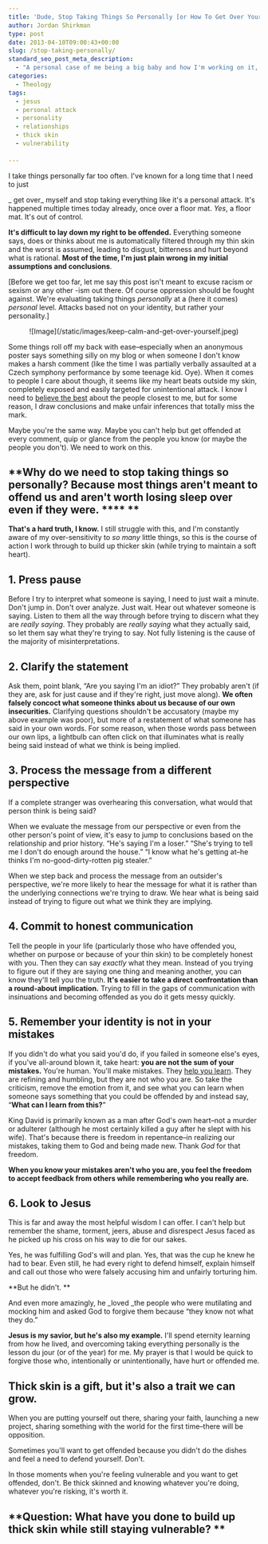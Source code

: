 ```yaml
---
title: 'Dude, Stop Taking Things So Personally [or How To Get Over Yourself]'
author: Jordan Shirkman
type: post
date: 2013-04-10T09:00:43+00:00
slug: /stop-taking-personally/
standard_seo_post_meta_description:
  - "A personal case of me being a big baby and how I'm working on it, ok?"
categories:
  - Theology
tags:
  - jesus
  - personal attack
  - personality
  - relationships
  - thick skin
  - vulnerability

---
```

<!--?xml version="1.0" encoding="UTF-8" standalone="no"?--> I take things personally far too often. I've known for a long time that I need to just

_ get over_ myself and stop taking everything like it's a personal attack. It's happened multiple times today already, once over a floor mat. _Yes_, a floor mat. It's out of control.

**It's difficult to lay down my right to be offended.** Everything someone says, does or thinks about me is automatically filtered through my thin skin and the worst is assumed, leading to disgust, bitterness and hurt beyond what is rational. **Most of the time, I'm just plain wrong in my initial assumptions and conclusions**.

[Before we get too far, let me say this post isn't meant to excuse racism or sexism or any other -ism out there. Of course oppression should be fought against. We're evaluating taking things _personally_ at a (here it comes) _personal_ level. Attacks based not on your identity, but rather your personality.]

<p style="text-align: center;">
  ![Image](/static/images/keep-calm-and-get-over-yourself.jpeg)
</p>

Some things roll off my back with ease&#8211;especially when an anonymous poster says something silly on my blog or when someone I don't know makes a harsh comment (like the time I was partially verbally assaulted at a Czech symphony performance by some teenage kid. Oye). When it comes to people I care about though, it seems like my heart beats outside my skin, completely exposed and easily targeted for unintentional attack. I know I need to [believe the best][1] about the people closest to me, but for some reason, I draw conclusions and make unfair inferences that totally miss the mark.

<!--more-->

Maybe you're the same way. Maybe you can't help but get offended at every comment, quip or glance from the people you know (or maybe the people you don't). We need to work on this.

## **Why do we need to stop taking things so personally? Because most things aren't meant to offend us and aren't worth losing sleep over even if they were. **** **

**That's a hard truth, I know.** I still struggle with this, and I'm constantly aware of my over-sensitivity to _so many_ little things, so this is the course of action I work through to build up thicker skin (while trying to maintain a soft heart).

## **1. Press pause**

Before I try to interpret what someone is saying, I need to just wait a minute. Don't jump in. Don't over analyze. Just wait. Hear out whatever someone is saying. Listen to them all the way through before trying to discern what they are _really saying_. They probably are _really saying_ what they actually said, so let them say what they're trying to say. Not fully listening is the cause of the majority of misinterpretations.

## **2. Clarify the statement**

Ask them, point blank, &#8220;Are you saying I'm an idiot?&#8221; They probably aren't (if they are, ask for just cause and if they're right, just move along). **We often falsely concoct what someone thinks about us because of our own insecurities.** Clarifying questions shouldn't be accusatory (maybe my above example was poor), but more of a restatement of what someone has said in your own words. For some reason, when those words pass between our own lips, a lightbulb can often click on that illuminates what is really being said instead of what we think is being implied.

## **3. Process the message from a different perspective**

If a complete stranger was overhearing this conversation, what would that person think is being said?

When we evaluate the message from our perspective or even from the other person's point of view, it's easy to jump to conclusions based on the relationship and prior history. &#8220;He's saying I'm a loser.&#8221; &#8220;She's trying to tell me I don't do enough around the house.&#8221; &#8220;I know what he's getting at&#8211;he thinks I'm no-good-dirty-rotten pig stealer.&#8221;

When we step back and process the message from an outsider's perspective, we're more likely to hear the message for what it is rather than the underlying connections we're trying to draw. We hear what is being said instead of trying to figure out what we think they are implying.

## **4. Commit to honest communication**

Tell the people in your life (particularly those who have offended you, whether on purpose or because of your thin skin) to be completely honest with you. Then they can say _exactly_ what they mean. Instead of you trying to figure out if they are saying one thing and meaning another, you can know they'll tell you the truth. **It's easier to take a direct confrontation than a round-about implication.** Trying to fill in the gaps of communication with insinuations and becoming offended as you do it gets messy quickly.

## **5. Remember your identity is not in your mistakes**

If you didn't do what you said you'd do, if you failed in someone else's eyes, if you've all-around blown it, take heart: **you are not the sum of your mistakes.** You're human. You'll make mistakes. They [help you learn][2]. They are refining and humbling, but they are not who you are. So take the criticism, remove the emotion from it, and see what you can learn when someone says something that you could be offended by and instead say, &#8220;**What can I learn from this?**&#8221;

King David is primarily known as a man after God's own heart&#8211;not a murder or adulterer (although he most certainly killed a guy after he slept with his wife). That's because there is freedom in repentance&#8211;in realizing our mistakes, taking them to God and being made new. Thank _God_ for that freedom.

**When you know your mistakes aren't who you are, you feel the freedom to accept feedback from others while remembering who you really are.**

## **6. Look to Jesus**

This is far and away the most helpful wisdom I can offer. I can't help but remember the shame, torment, jeers, abuse and disrespect Jesus faced as he picked up his cross on his way to die for our sakes.

Yes, he was fulfilling God's will and plan. Yes, that was the cup he knew he had to bear. Even still, he had every right to defend himself, explain himself and call out those who were falsely accusing him and unfairly torturing him.

**But he didn't. **

And even more amazingly, he _loved _the people who were mutilating and mocking him and asked God to forgive them because &#8220;they know not what they do.&#8221;

**Jesus is my savior, but he's also my example.** I'll spend eternity learning from how he lived, and overcoming taking everything personally is the lesson du jour (or of the year) for me. My prayer is that I would be quick to forgive those who, intentionally or unintentionally, have hurt or offended me.

## **Thick skin is a gift, but it's also a trait we can grow.**

When you are putting yourself out there, sharing your faith, launching a new project, sharing something with the world for the first time&#8211;there will be opposition.

Sometimes you'll want to get offended because you didn't do the dishes and feel a need to defend yourself. Don't.

In those moments when you're feeling vulnerable and you want to get offended, don't. Be thick skinned and knowing whatever you're doing, whatever you're risking, it's worth it.

## **Question: What have you done to build up thick skin while still staying vulnerable? **

 [1]: jshirk.com/blog/believe-the-best/
 [2]: jshirk.com/blog/learn-anything/